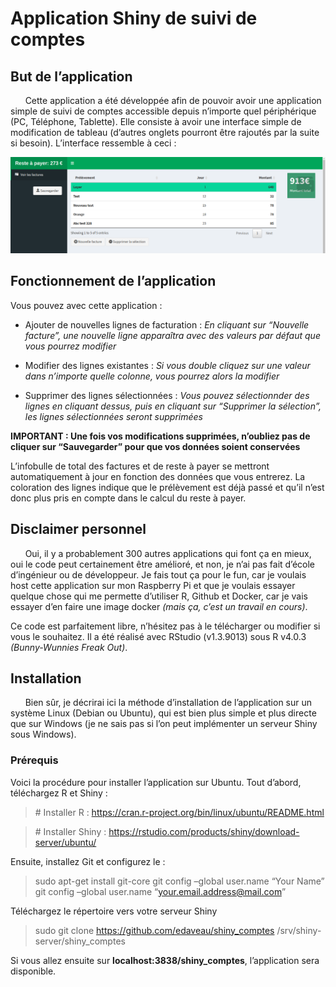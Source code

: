 Application Shiny de suivi de comptes
================

## But de l’application

      Cette application a été développée afin de pouvoir avoir une
application simple de suivi de comptes accessible depuis n’importe quel
périphérique (PC, Téléphone, Tablette). Elle consiste à avoir une
interface simple de modification de tableau (d’autres onglets pourront
être rajoutés par la suite si besoin). L’interface ressemble à ceci :

![screen\_shiny\_app](www/screen_shiny_1.png)

## Fonctionnement de l’application

Vous pouvez avec cette application :

  - Ajouter de nouvelles lignes de facturation : *En cliquant sur
    “Nouvelle facture”, une nouvelle ligne apparaîtra avec des valeurs
    par défaut que vous pourrez modifier*

  - Modifier des lignes existantes : *Si vous double cliquez sur une
    valeur dans n’importe quelle colonne, vous pourrez alors la
    modifier*

  - Supprimer des lignes sélectionnées : *Vous pouvez sélectionnder des
    lignes en cliquant dessus, puis en cliquant sur “Supprimer la
    sélection”, les lignes sélectionnées seront supprimées*

**IMPORTANT : Une fois vos modifications supprimées, n’oubliez pas de
cliquer sur “Sauvegarder” pour que vos données soient conservées**

L’infobulle de total des factures et de reste à payer se mettront
automatiquement à jour en fonction des données que vous entrerez. La
coloration des lignes indique que le prélèvement est déjà passé et qu’il
n’est donc plus pris en compte dans le calcul du reste à payer.

## Disclaimer personnel

      Oui, il y a probablement 300 autres applications qui font ça en
mieux, oui le code peut certainement être amélioré, et non, je n’ai pas
fait d’école d’ingénieur ou de développeur. Je fais tout ça pour le fun,
car je voulais host cette application sur mon Raspberry Pi et que je
voulais essayer quelque chose qui me permette d’utiliser R, Github et
Docker, car je vais essayer d’en faire une image docker *(mais ça, c’est
un travail en cours)*.

Ce code est parfaitement libre, n’hésitez pas à le télécharger ou
modifier si vous le souhaitez. Il a été réalisé avec RStudio (v1.3.9013)
sous R v4.0.3 *(Bunny-Wunnies Freak Out)*.

## Installation

      Bien sûr, je décrirai ici la méthode d’installation de
l’application sur un système Linux (Debian ou Ubuntu), qui est bien
plus simple et plus directe que sur Windows (je ne sais pas si l’on peut
implémenter un serveur Shiny sous Windows).

### Prérequis

Voici la procédure pour installer l’application sur Ubuntu. Tout
d’abord, téléchargez R et Shiny :

> \# Installer R :
> <https://cran.r-project.org/bin/linux/ubuntu/README.html>

> \# Installer Shiny :
> <https://rstudio.com/products/shiny/download-server/ubuntu/>

Ensuite, installez Git et configurez le :

> sudo apt-get install git-core git config –global user.name “Your Name”
> git config –global user.name “<your.email.address@mail.com>”

Téléchargez le répertoire vers votre serveur Shiny

> sudo git clone <https://github.com/edaveau/shiny_comptes>
> /srv/shiny-server/shiny\_comptes

Si vous allez ensuite sur **localhost:3838/shiny\_comptes**,
l’application sera disponible.
